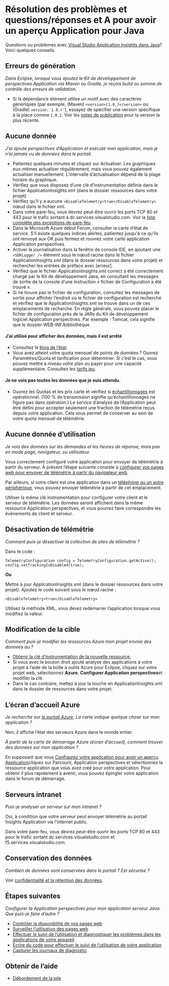 <properties 
    pageTitle="Résoudre les problèmes d’analyse de l’Application d’un projet web Java" 
    description="Guide de dépannage : surveillance des applications Java live avec des aperçus de l’Application." 
    services="application-insights" 
    documentationCenter="java"
    authors="alancameronwills" 
    manager="douge"/>

<tags 
    ms.service="application-insights" 
    ms.workload="tbd" 
    ms.tgt_pltfrm="ibiza" 
    ms.devlang="na" 
    ms.topic="article" 
    ms.date="03/01/2016" 
    ms.author="awills"/>
 
# <a name="troubleshooting-and-q-and-a-for-application-insights-for-java"></a>Résolution des problèmes et questions/réponses et A pour avoir un aperçu Application pour Java

Questions ou problèmes avec [Visual Studio Application Insights dans Java][java]? Voici quelques conseils.


## <a name="build-errors"></a>Erreurs de génération

*Dans Eclipse, lorsque vous ajoutez le Kit de développement de perspectives Application via Maven ou Gradle, je reçois build ou somme de contrôle des erreurs de validation.*

* Si la dépendance <version> élément utilise un motif avec des caractères génériques (par exemple, (Maven) `<version>[1.0,)</version>` ou (Gradle) `version:'1.0.+'`), essayez de spécifier une version spécifique à la place comme `1.0.2`. Voir les [notes de publication](https://github.com/Microsoft/ApplicationInsights-Java#release-notes) pour la version la plus récente.

## <a name="no-data"></a>Aucune donnée 

*J’ai ajouté perspectives d’Application et exécuté mon application, mais je n’ai jamais vu de données dans le portail.*

* Patientez quelques minutes et cliquez sur Actualiser. Les graphiques eux-mêmes actualiser régulièrement, mais vous pouvez également actualiser manuellement. L’intervalle d’actualisation dépend de la plage horaire du graphique.
* Vérifiez que vous disposez d’une clé d’instrumentation définie dans le fichier ApplicationInsights.xml (dans le dossier ressources dans votre projet)
* Vérifiez qu’il y a aucune `<DisableTelemetry>true</DisableTelemetry>` nœud dans le fichier xml.
* Dans votre pare-feu, vous devrez peut-être ouvrir les ports TCP 80 et 443 pour le trafic sortant à dc.services.visualstudio.com. Voir la [liste complète des exceptions de pare-feu](app-insights-ip-addresses.md)
* Dans le Microsoft Azure début Forum, consulter la carte d’état de service. S’il existe quelques indices alertes, patientez jusqu'à ce qu’ils ont renvoyé aux OK puis fermez et rouvrez votre carte application Application perspectives.
* Activer la journalisation dans la fenêtre de console IDE, en ajoutant une `<SDKLogger />` élément sous le nœud racine dans le fichier ApplicationInsights.xml (dans le dossier ressources dans votre projet) et rechercher les entrées de préface avec [erreur].
* Vérifiez que le fichier ApplicationInsights.xml correct a été correctement chargé par le Kit de développement Java, en consultant les messages de sortie de la console d’une instruction « fichier de Configuration a été trouvé ».
* Si ne trouve pas le fichier de configuration, consultez les messages de sortie pour afficher l’endroit où le fichier de configuration est recherché et vérifiez que le ApplicationInsights.xml se trouve dans un de ces emplacements de recherche. En règle générale, vous pouvez placer le fichier de configuration près de la JARs du Kit de développement logiciel Application perspectives. Par exemple : Tomcat, cela signifie que le dossier WEB-INF/bibliothèque.



#### <a name="i-used-to-see-data-but-it-has-stopped"></a>J’ai utilisé pour afficher des données, mais il est arrêté

* Consultez le [blog de l’état](http://blogs.msdn.com/b/applicationinsights-status/).
* Vous avez atteint votre quota mensuel de points de données ? Ouvrez Paramètres/Quota et tarification pour déterminer. Si c’est le cas, vous pouvez mettre à niveau votre plan ou payer pour une capacité supplémentaire. Consultez les [tarifs jeu](https://azure.microsoft.com/pricing/details/application-insights/).

#### <a name="i-dont-see-all-the-data-im-expecting"></a>Je ne vois pas toutes les données que je suis attendu.

* Ouvrez les Quotas et les prix carte et vérifiez si [échantillonnages](app-insights-sampling.md) est opérationnel. (100 % de transmission signifie qu’échantillonnages ne figure pas dans opération.) Le service d’analyse de l’Application peut être défini pour accepter seulement une fraction de télémétrie reçus depuis votre application. Cela vous permet de conserver au sein de votre quota mensuel de télémétrie. 

## <a name="no-usage-data"></a>Aucune donnée d’utilisation

*Je vois des données sur les demandes et les heures de réponse, mais pas en mode page, navigateur, ou utilisateur.*

Vous correctement configuré votre application pour envoyer de télémétrie à partir du serveur. À présent l’étape suivante consiste à [configurer vos pages web pour envoyer de télémétrie à partir du navigateur web][usage].

Par ailleurs, si votre client est une application dans un [téléphone ou un autre périphérique][platforms], vous pouvez envoyer télémétrie à partir de cet emplacement. 

Utiliser la même clé instrumentation pour configurer votre client et le serveur de télémétrie. Les données seront affichent dans la même ressource Application perspectives, et vous pourrez faire correspondre les événements de client et serveur.



## <a name="disabling-telemetry"></a>Désactivation de télémétrie

*Comment puis-je désactiver la collection de sites de télémétrie ?*

Dans le code :

    TelemetryConfiguration config = TelemetryConfiguration.getActive();
    config.setTrackingIsDisabled(true);


**Ou** 

Mettre à jour ApplicationInsights.xml (dans le dossier ressources dans votre projet). Ajoutez le code suivant sous le nœud racine :

    <DisableTelemetry>true</DisableTelemetry>

Utilisez la méthode XML, vous devez redémarrer l’application lorsque vous modifiez la valeur.

## <a name="changing-the-target"></a>Modification de la cible

*Comment puis-je modifier les ressources Azure mon projet envoie des données au ?*

* [Obtenir la clé d’instrumentation de la nouvelle ressource.][java]
* Si vous avec le bouton droit ajouté analyse des applications à votre projet à l’aide de la boîte à outils Azure pour Eclipse, cliquez sur votre projet web, sélectionnez **Azure**, **Configurer Application perspectives**et modifier la clé.
* Dans le cas contraire, mettez à jour la touche en ApplicationInsights.xml dans le dossier de ressources dans votre projet.


## <a name="the-azure-start-screen"></a>L’écran d’accueil Azure

*Je recherche sur [le portail Azure](https://portal.azure.com). La carte indique quelque chose sur mon application ?*

Non, il affiche l’état des serveurs Azure dans le monde entier.

*À partir de la carte de démarrage Azure (écran d’accueil), comment trouver des données sur mon application ?*

En supposant que vous [Configurez votre application pour avoir un aperçu Application][java]cliquez sur Parcourir, Application perspectives et sélectionnez la ressource application que vous avez créé pour votre application. Pour obtenir il plus rapidement à avenir, vous pouvez épingler votre application dans le forum de démarrage.

## <a name="intranet-servers"></a>Serveurs intranet

*Puis-je analyser un serveur sur mon intranet ?*

Oui, à condition que votre serveur peut envoyer télémétrie au portail Insights Application via l’internet public. 

Dans votre pare-feu, vous devrez peut-être ouvrir les ports TCP 80 et 443 pour le trafic sortant dc.services.visualstudio.com et f5.services.visualstudio.com.

## <a name="data-retention"></a>Conservation des données 

*Combien de données sont conservées dans le portail ? Est sécurisé ?*

Voir [confidentialité et la rétention des données][data].

## <a name="next-steps"></a>Étapes suivantes

*Configurer la Application perspectives pour mon application serveur Java. Que puis-je faire d’autre ?*

* [Contrôler la disponibilité de vos pages web][availability]
* [Surveiller l’utilisation des pages web][usage]
* [Effectuer le suivi de l’utilisation et diagnostiquer les problèmes dans les applications de votre appareil][platforms]
* [Écrire du code pour effectuer le suivi de l’utilisation de votre application][track]
* [Capturer les journaux de diagnostic][javalogs]


## <a name="get-help"></a>Obtenir de l’aide

* [Débordement de la pile](http://stackoverflow.com/questions/tagged/ms-application-insights)

<!--Link references-->

[availability]: app-insights-monitor-web-app-availability.md
[data]: app-insights-data-retention-privacy.md
[java]: app-insights-java-get-started.md
[javalogs]: app-insights-java-trace-logs.md
[platforms]: app-insights-platforms.md
[track]: app-insights-api-custom-events-metrics.md
[usage]: app-insights-web-track-usage.md

 